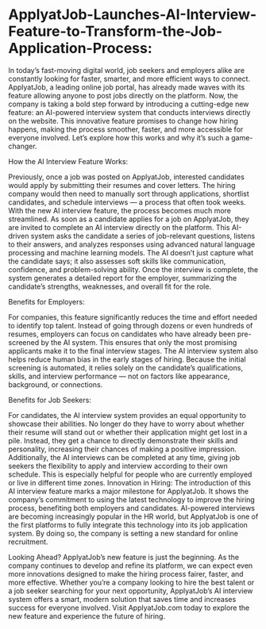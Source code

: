 # ApplyatJob-Launches-AI-Interview-Feature-to-Transform-the-Job-Application-Process:
In today’s fast-moving digital world, job seekers and employers alike are constantly looking for faster, smarter, and more efficient ways to connect. ApplyatJob, a leading online job portal, has already made waves with its feature allowing anyone to post jobs directly on the platform. Now, the company is taking a bold step forward by introducing a cutting-edge new feature: an AI-powered interview system that conducts interviews directly on the website.
This innovative feature promises to change how hiring happens, making the process smoother, faster, and more accessible for everyone involved. Let’s explore how this works and why it’s such a game-changer.

How the AI Interview Feature Works:

Previously, once a job was posted on ApplyatJob, interested candidates would apply by submitting their resumes and cover letters. The hiring company would then need to manually sort through applications, shortlist candidates, and schedule interviews — a process that often took weeks.
With the new AI interview feature, the process becomes much more streamlined. As soon as a candidate applies for a job on ApplyatJob, they are invited to complete an AI interview directly on the platform. This AI-driven system asks the candidate a series of job-relevant questions, listens to their answers, and analyzes responses using advanced natural language processing and machine learning models.
The AI doesn’t just capture what the candidate says; it also assesses soft skills like communication, confidence, and problem-solving ability. Once the interview is complete, the system generates a detailed report for the employer, summarizing the candidate’s strengths, weaknesses, and overall fit for the role.

Benefits for Employers:

For companies, this feature significantly reduces the time and effort needed to identify top talent. Instead of going through dozens or even hundreds of resumes, employers can focus on candidates who have already been pre-screened by the AI system. This ensures that only the most promising applicants make it to the final interview stages.
The AI interview system also helps reduce human bias in the early stages of hiring. Because the initial screening is automated, it relies solely on the candidate’s qualifications, skills, and interview performance — not on factors like appearance, background, or connections.

Benefits for Job Seekers:

For candidates, the AI interview system provides an equal opportunity to showcase their abilities. No longer do they have to worry about whether their resume will stand out or whether their application might get lost in a pile. Instead, they get a chance to directly demonstrate their skills and personality, increasing their chances of making a positive impression.
Additionally, the AI interviews can be completed at any time, giving job seekers the flexibility to apply and interview according to their own schedule. This is especially helpful for people who are currently employed or live in different time zones.
Innovation in Hiring:
The introduction of this AI interview feature marks a major milestone for ApplyatJob. It shows the company’s commitment to using the latest technology to improve the hiring process, benefiting both employers and candidates.
AI-powered interviews are becoming increasingly popular in the HR world, but ApplyatJob is one of the first platforms to fully integrate this technology into its job application system. By doing so, the company is setting a new standard for online recruitment.

Looking Ahead?
ApplyatJob’s new feature is just the beginning. As the company continues to develop and refine its platform, we can expect even more innovations designed to make the hiring process fairer, faster, and more effective.
Whether you’re a company looking to hire the best talent or a job seeker searching for your next opportunity, ApplyatJob’s AI interview system offers a smart, modern solution that saves time and increases success for everyone involved.
Visit ApplyatJob.com today to explore the new feature and experience the future of hiring.
